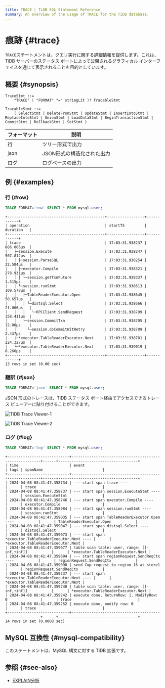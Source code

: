 ```yaml
---
title: TRACE | TiDB SQL Statement Reference
summary: An overview of the usage of TRACE for the TiDB database.
---
```


# 痕跡 {#trace}

`TRACE`ステートメントは、クエリ実行に関する詳細情報を提供します。これは、TiDB サーバーのステータス ポートによって公開されるグラフィカル インターフェイスを通じて表示されることを目的としています。

## 概要 {#synopsis}

```ebnf+diagram
TraceStmt ::=
    "TRACE" ( "FORMAT" "=" stringLit )? TracableStmt

TracableStmt ::=
    ( SelectStmt | DeleteFromStmt | UpdateStmt | InsertIntoStmt | ReplaceIntoStmt | UnionStmt | LoadDataStmt | BeginTransactionStmt | CommitStmt | RollbackStmt | SetStmt )
```

| フォーマット | 説明              |
| ------ | --------------- |
| 行      | ツリー形式で出力        |
| json   | JSON形式の構造化された出力 |
| ログ     | ログベースの出力        |

## 例 {#examples}

### 行 {#row}

```sql
TRACE FORMAT='row' SELECT * FROM mysql.user;
```

    +--------------------------------------------+-----------------+------------+
    | operation                                  | startTS         | duration   |
    +--------------------------------------------+-----------------+------------+
    | trace                                      | 17:03:31.938237 | 886.086µs  |
    |   ├─session.Execute                        | 17:03:31.938247 | 507.812µs  |
    |   │ ├─session.ParseSQL                     | 17:03:31.938254 | 22.504µs   |
    |   │ ├─executor.Compile                     | 17:03:31.938321 | 278.931µs  |
    |   │ │ └─session.getTxnFuture               | 17:03:31.938337 | 1.515µs    |
    |   │ └─session.runStmt                      | 17:03:31.938613 | 109.578µs  |
    |   │   ├─TableReaderExecutor.Open           | 17:03:31.938645 | 50.657µs   |
    |   │   │ └─distsql.Select                   | 17:03:31.938666 | 21.066µs   |
    |   │   │   └─RPCClient.SendRequest          | 17:03:31.938799 | 158.411µs  |
    |   │   └─session.CommitTxn                  | 17:03:31.938705 | 12.06µs    |
    |   │     └─session.doCommitWitRetry         | 17:03:31.938709 | 2.437µs    |
    |   ├─*executor.TableReaderExecutor.Next     | 17:03:31.938781 | 224.327µs  |
    |   └─*executor.TableReaderExecutor.Next     | 17:03:31.939019 | 6.266µs    |
    +--------------------------------------------+-----------------+------------+
    13 rows in set (0.00 sec)

### 翻訳 {#json}

```sql
TRACE FORMAT='json' SELECT * FROM mysql.user;
```

JSON 形式のトレースは、TiDB ステータス ポート経由でアクセスできるトレース ビューアーに貼り付けることができます。

![TiDB Trace Viewer-1](/media/trace-paste.png)

![TiDB Trace Viewer-2](/media/trace-view.png)

### ログ {#log}

```sql
TRACE FORMAT='log' SELECT * FROM mysql.user;
```

    +----------------------------+--------------------------------------------------------+------+------------------------------------+
    | time                       | event                                                  | tags | spanName                           |
    +----------------------------+--------------------------------------------------------+------+------------------------------------+
    | 2024-04-08 08:41:47.358734 | --- start span trace ----                              |      | trace                              |
    | 2024-04-08 08:41:47.358737 | --- start span session.ExecuteStmt ----                |      | session.ExecuteStmt                |
    | 2024-04-08 08:41:47.358746 | --- start span executor.Compile ----                   |      | executor.Compile                   |
    | 2024-04-08 08:41:47.358984 | --- start span session.runStmt ----                    |      | session.runStmt                    |
    | 2024-04-08 08:41:47.359035 | --- start span TableReaderExecutor.Open ----           |      | TableReaderExecutor.Open           |
    | 2024-04-08 08:41:47.359047 | --- start span distsql.Select ----                     |      | distsql.Select                     |
    | 2024-04-08 08:41:47.359073 | --- start span *executor.TableReaderExecutor.Next ---- |      | *executor.TableReaderExecutor.Next |
    | 2024-04-08 08:41:47.359077 | table scan table: user, range: [[-inf,+inf]]           |      | *executor.TableReaderExecutor.Next |
    | 2024-04-08 08:41:47.359094 | --- start span regionRequest.SendReqCtx ----           |      | regionRequest.SendReqCtx           |
    | 2024-04-08 08:41:47.359098 | send Cop request to region 16 at store1                |      | regionRequest.SendReqCtx           |
    | 2024-04-08 08:41:47.359237 | --- start span *executor.TableReaderExecutor.Next ---- |      | *executor.TableReaderExecutor.Next |
    | 2024-04-08 08:41:47.359240 | table scan table: user, range: [[-inf,+inf]]           |      | *executor.TableReaderExecutor.Next |
    | 2024-04-08 08:41:47.359242 | execute done, ReturnRow: 1, ModifyRow: 0               |      | trace                              |
    | 2024-04-08 08:41:47.359252 | execute done, modify row: 0                            |      | trace                              |
    +----------------------------+--------------------------------------------------------+------+------------------------------------+
    14 rows in set (0.0008 sec)

## MySQL 互換性 {#mysql-compatibility}

このステートメントは、MySQL 構文に対する TiDB 拡張です。

## 参照 {#see-also}

-   [EXPLAIN分析](/sql-statements/sql-statement-explain-analyze.md)
